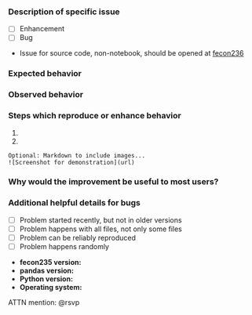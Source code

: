 ### Description of specific issue




- [ ] Enhancement
- [ ] Bug
- Issue for source code, non-notebook, should be opened at
  [fecon236](https://github.com/MathSci/fecon236/issues)


### Expected behavior




### Observed behavior




### Steps which reproduce or enhance behavior

1. 
2. 


```
Optional: Markdown to include images...
![Screenshot for demonstration](url)
```


### Why would the improvement be useful to most users?




### Additional helpful details for bugs

- [ ] Problem started recently, but not in older versions
- [ ] Problem happens with all files, not only some files
- [ ] Problem can be reliably reproduced
- [ ] Problem happens randomly

- **fecon235 version:** 
- **pandas version:** 
- **Python version:** 
- **Operating system:** 


ATTN mention: @rsvp

